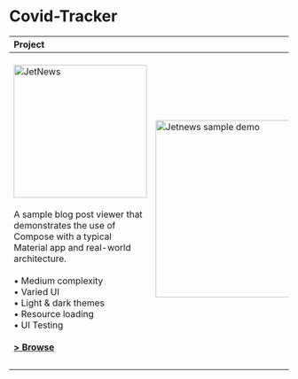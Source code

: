 # Covid-Tracker

| Project | |
|:-----|---------|
|  <br><img src="covid1.png" alt="JetNews" width="240"></img> <br><br> A sample blog post viewer that demonstrates the use of Compose with a typical Material app and real-world architecture. <br><br> • Medium complexity<br>• Varied UI<br>• Light & dark themes<br>• Resource loading<br>• UI Testing <br><br> **[> Browse](JetNews/)**<br><br> | <img src="covid1.png" width="320" alt="Jetnews sample demo"> |
|  |  |

